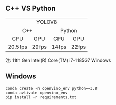 ## C++ VS Python
<table border=0 cellpadding=0 cellspacing=0 width=256 style='border-collapse:
 collapse;table-layout:fixed;width:192pt'>
 <col width=64 span=4 style='width:48pt'>
 <tr height=20 style='height:15.0pt'>
  <td colspan=4 height=20 align=center class=xl65 width=256 style='height:15.0pt;width:192pt'>YOLOV8</td>
 </tr>
 <tr height=20 align=center style='height:15.0pt'>
  <td colspan=2 height=20 class=xl66 style='height:15.0pt'>C++</td>
  <td colspan=2 class=xl66 style='border-left:none'>Python</td>
 </tr>
 <tr height=20 align=center style='height:15.0pt'>
  <td height=20 class=xl66 style='height:15.0pt;border-top:none'>CPU</td>
  <td class=xl66 style='border-top:none;border-left:none'>GPU</td>
  <td class=xl66 style='border-top:none;border-left:none'>CPU</td>
  <td class=xl66 style='border-top:none;border-left:none'>GPU</td>
 </tr>
 <tr height=20 style='height:15.0pt'>
  <td height=20 class=xl66 style='height:15.0pt;border-top:none'>20.5fps</td>
  <td class=xl66 style='border-top:none;border-left:none'>29fps</td>
  <td class=xl66 style='border-top:none;border-left:none'>14fps</td>
  <td class=xl66 style='border-top:none;border-left:none'>22fps</td>
 </tr>
 <![if supportMisalignedColumns]>
 <tr height=0 style='display:none'>
  <td width=64 style='width:48pt'></td>
  <td width=64 style='width:48pt'></td>
  <td width=64 style='width:48pt'></td>
  <td width=64 style='width:48pt'></td>
 </tr>
 <![endif]>
</table>

</body>

注: 11th Gen Intel(R) Core(TM) i7-1185G7 Windows
## Windows
```
conda create -n openvino_env python==3.8
conda avtivate openvino_env
pip install -r requirements.txt
```
